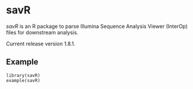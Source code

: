 savR
================================

*savR* is an R package to parse Illumina Sequence Analysis Viewer (InterOp)
files for downstream analysis.

Current release version 1.8.1.

Example
--------

```
library(savR)
example(savR)
```
